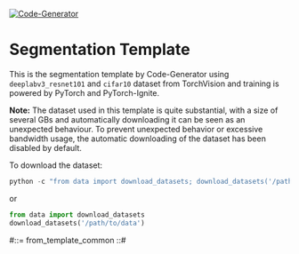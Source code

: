 [![Code-Generator](https://badgen.net/badge/Template%20by/Code-Generator/ee4c2c?labelColor=eaa700)](https://github.com/pytorch-ignite/code-generator)

# Segmentation Template

This is the segmentation template by Code-Generator using `deeplabv3_resnet101` and `cifar10` dataset from TorchVision and training is powered by PyTorch and PyTorch-Ignite.

**Note:**
The dataset used in this template is quite substantial, with a size of several GBs and automatically downloading it can be seen as an unexpected behaviour. To prevent unexpected behavior or excessive bandwidth usage, the automatic downloading of the dataset has been disabled by default.

To download the dataset:

```python
python -c "from data import download_datasets; download_datasets('/path/to/data')"
```

or

```py
from data import download_datasets
download_datasets('/path/to/data')
```

#::= from_template_common ::#
